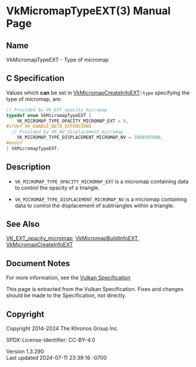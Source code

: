 # VkMicromapTypeEXT(3) Manual Page

## Name

VkMicromapTypeEXT - Type of micromap



## <a href="#_c_specification" class="anchor"></a>C Specification

Values which **can** be set in
[VkMicromapCreateInfoEXT](https://registry.khronos.org/vulkan/specs/1.3-extensions/man/html/VkMicromapCreateInfoEXT.html)::`type`
specifying the type of micromap, are:

``` c
// Provided by VK_EXT_opacity_micromap
typedef enum VkMicromapTypeEXT {
    VK_MICROMAP_TYPE_OPACITY_MICROMAP_EXT = 0,
#ifdef VK_ENABLE_BETA_EXTENSIONS
  // Provided by VK_NV_displacement_micromap
    VK_MICROMAP_TYPE_DISPLACEMENT_MICROMAP_NV = 1000397000,
#endif
} VkMicromapTypeEXT;
```

## <a href="#_description" class="anchor"></a>Description

- `VK_MICROMAP_TYPE_OPACITY_MICROMAP_EXT` is a micromap containing data
  to control the opacity of a triangle.

- `VK_MICROMAP_TYPE_DISPLACEMENT_MICROMAP_NV` is a micromap containing
  data to control the displacement of subtriangles within a triangle.

## <a href="#_see_also" class="anchor"></a>See Also

[VK_EXT_opacity_micromap](https://registry.khronos.org/vulkan/specs/1.3-extensions/man/html/VK_EXT_opacity_micromap.html),
[VkMicromapBuildInfoEXT](https://registry.khronos.org/vulkan/specs/1.3-extensions/man/html/VkMicromapBuildInfoEXT.html),
[VkMicromapCreateInfoEXT](https://registry.khronos.org/vulkan/specs/1.3-extensions/man/html/VkMicromapCreateInfoEXT.html)

## <a href="#_document_notes" class="anchor"></a>Document Notes

For more information, see the <a
href="https://registry.khronos.org/vulkan/specs/1.3-extensions/html/vkspec.html#VkMicromapTypeEXT"
target="_blank" rel="noopener">Vulkan Specification</a>

This page is extracted from the Vulkan Specification. Fixes and changes
should be made to the Specification, not directly.

## <a href="#_copyright" class="anchor"></a>Copyright

Copyright 2014-2024 The Khronos Group Inc.

SPDX-License-Identifier: CC-BY-4.0

Version 1.3.290  
Last updated 2024-07-11 23:39:16 -0700
